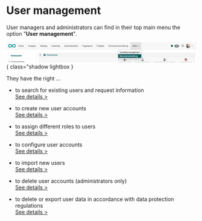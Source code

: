 # User management

User managers and administrators can find in their top main menu the option "**User management**".

![user_management_v1_de.png](assets/user_management_v1_de.png){ class="shadow lightbox }

They have the right ...

  * to search for existing users and request information<br>
  [See details >](Search_Users.de.md)

  * to create new user accounts<br>
  [See details >](Create_User.de.md)

  * to assign different roles to users<br>
  [See details >](Assign_roles.de.md)

  * to configure user accounts<br>
  [See details >](Configure_User.de.md)

  * to import new users<br>
  [See details >](Search_Users.de.md)

  * to delete user accounts (administrators only)<br>
  [See details >](Search_Users.de.md)

  * to delete or export user data in accordance with data protection regulations<br>
  [See details >](Data_protection.de.md)



